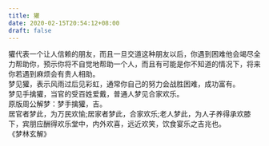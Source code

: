 ```yaml
---
title: 獾
date: 2020-02-15T20:54:12+08:00
draft: false
---
```


獾代表一个让人信赖的朋友，而且一旦交道这种朋友以后，你遇到困难他会竭尽全力帮助你，预示你将不自觉地帮助一个人，而且有可能是你不知道的情况下，将来你若遇到麻烦会有贵人相助。<br>
梦见獾，表示风雨过后见彩虹，通常你自己的努力会战胜困难，成功富有。<br>
梦见手擒獾，当官的受百姓爱戴，普通人梦见合家欢乐。<br>
原版周公解梦：梦手擒獾，吉。<br>
居官者梦此，为万民欢愉;居家者梦此，合家欢乐;老人梦此，为人子养得承欢膝下，宾朋应酬得欢乐堂中，内外欢喜，远近欢笑，饮食宴乐之吉兆也。<br>
《梦林玄解》